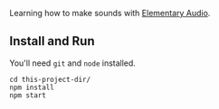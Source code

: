 Learning how to make sounds with [Elementary Audio](https://www.elementary.audio/).

## Install and Run

You'll need `git` and `node` installed.

```
cd this-project-dir/
npm install
npm start
```
